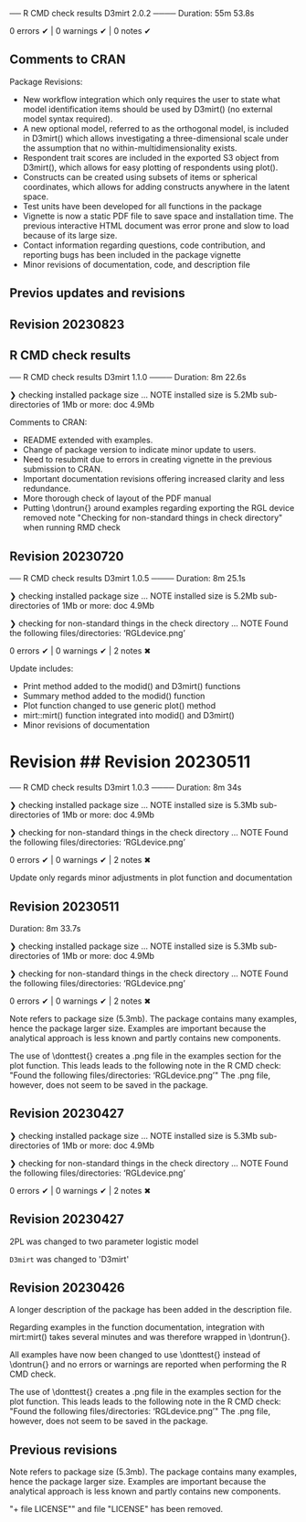 ── R CMD check results D3mirt 2.0.2 ────
Duration: 55m 53.8s

0 errors ✔ | 0 warnings ✔ | 0 notes ✔

## Comments to CRAN

Package Revisions:
- New workflow integration which only requires the user to state what model identification items should be used by D3mirt() (no external model syntax required).
- A new optional model, referred to as the orthogonal model, is included in D3mirt() which allows investigating a three-dimensional scale under the assumption that no within-multidimensionality exists.
- Respondent trait scores are included in the exported S3 object from D3mirt(), which allows for easy plotting of respondents using plot().
- Constructs can be created using subsets of items or spherical coordinates, which allows for adding constructs anywhere in the latent space.
- Test units have been developed for all functions in the package
- Vignette is now a static PDF file to save space and installation time. The previous interactive HTML document was error prone and slow to load because of its large size. 
- Contact information regarding questions, code contribution, and reporting bugs has been included in the package vignette
- Minor revisions of documentation, code, and description file
    
    
## Previos updates and revisions

## Revision 20230823
## R CMD check results

── R CMD check results D3mirt 1.1.0 ────
Duration: 8m 22.6s

❯ checking installed package size ... NOTE
    installed size is  5.2Mb
    sub-directories of 1Mb or more:
      doc   4.9Mb

Comments to CRAN:
- README extended with examples.
- Change of package version to indicate minor update to users.
- Need to resubmit due to errors in creating vignette in the previous submission to CRAN.
- Important documentation revisions offering increased clarity and less redundance.
- More thorough check of layout of the PDF manual
- Putting \dontrun{} around examples regarding exporting the RGL device removed note "Checking for non-standard things in check directory" when running RMD check

## Revision 20230720
── R CMD check results D3mirt 1.0.5 ────
Duration: 8m 25.1s

❯ checking installed package size ... NOTE
    installed size is  5.2Mb
    sub-directories of 1Mb or more:
      doc   4.9Mb

❯ checking for non-standard things in the check directory ... NOTE
  Found the following files/directories:
    ‘RGLdevice.png’

0 errors ✔ | 0 warnings ✔ | 2 notes ✖

Update includes:
- Print method added to the modid() and D3mirt() functions
- Summary method added to the modid() function
- Plot function changed to use generic plot() method
- mirt::mirt() function integrated into modid() and D3mirt()
- Minor revisions of documentation


# Revision ## Revision 20230511
── R CMD check results D3mirt 1.0.3 ────
Duration: 8m 34s

❯ checking installed package size ... NOTE
    installed size is  5.3Mb
    sub-directories of 1Mb or more:
      doc   4.9Mb

❯ checking for non-standard things in the check directory ... NOTE
  Found the following files/directories:
    ‘RGLdevice.png’

0 errors ✔ | 0 warnings ✔ | 2 notes ✖

Update only regards minor adjustments in plot function and documentation

## Revision 20230511
Duration: 8m 33.7s

❯ checking installed package size ... NOTE
    installed size is  5.3Mb
    sub-directories of 1Mb or more:
      doc   4.9Mb

❯ checking for non-standard things in the check directory ... NOTE
  Found the following files/directories:
    ‘RGLdevice.png’

0 errors ✔ | 0 warnings ✔ | 2 notes ✖

Note refers to package size (5.3mb). The package contains many examples, hence the package larger size. Examples are important because the analytical approach is less known and partly contains new components.

The use of \donttest{} creates a .png file in the examples section for the plot function. This leads leads to the following note in the R CMD check: 
"Found the following files/directories:
    ‘RGLdevice.png’"
The .png file, however, does not seem to be saved in the package.


## Revision 20230427
❯ checking installed package size ... NOTE
    installed size is  5.3Mb
    sub-directories of 1Mb or more:
      doc   4.9Mb

❯ checking for non-standard things in the check directory ... NOTE
  Found the following files/directories:
    ‘RGLdevice.png’

0 errors ✔ | 0 warnings ✔ | 2 notes ✖


## Revision 20230427
2PL was changed to two parameter logistic model

`D3mirt` was changed to 'D3mirt'

## Revision 20230426

A longer description of the package has been added in the description file.

Regarding examples in the function documentation, integration with mirt:mirt() takes several minutes and was therefore wrapped in \dontrun{}. 

All examples have now been changed to use \donttest{} instead of \dontrun{} and no errors or warnings are reported when performing the R CMD check.

The use of \donttest{} creates a .png file in the examples section for the plot function. This leads leads to the following note in the R CMD check: 
"Found the following files/directories:
    ‘RGLdevice.png’"
The .png file, however, does not seem to be saved in the package.


## Previous revisions

Note refers to package size (5.3mb). The package contains many examples, hence the package larger size. Examples are important because the analytical approach is less known and partly contains new components.

"+ file LICENSE"" and file "LICENSE" has been removed.
